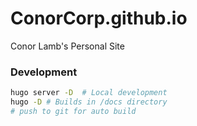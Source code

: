 # ConorCorp.github.io

Conor Lamb's Personal Site

### Development

```bash
hugo server -D  # Local development
hugo -D # Builds in /docs directory
# push to git for auto build
```
